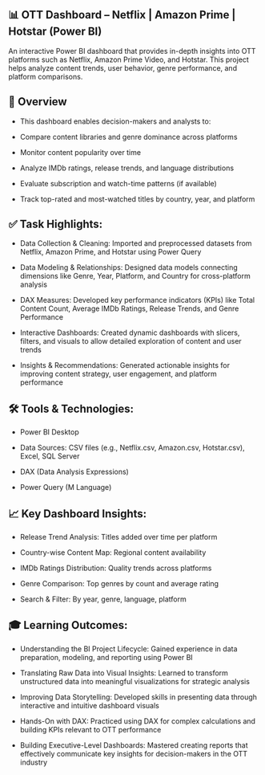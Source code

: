 ## 📊 OTT Dashboard – Netflix | Amazon Prime | Hotstar (Power BI)
An interactive Power BI dashboard that provides in-depth insights into OTT platforms such as Netflix, Amazon Prime Video, and Hotstar. This project helps analyze content trends, user behavior, genre performance, and platform comparisons.

## 📌 Overview
- This dashboard enables decision-makers and analysts to:

- Compare content libraries and genre dominance across platforms

- Monitor content popularity over time

- Analyze IMDb ratings, release trends, and language distributions

- Evaluate subscription and watch-time patterns (if available)

- Track top-rated and most-watched titles by country, year, and platform

## ✅ Task Highlights:
- Data Collection & Cleaning: Imported and preprocessed datasets from Netflix, Amazon Prime, and Hotstar using Power Query

- Data Modeling & Relationships: Designed data models connecting dimensions like Genre, Year, Platform, and Country for cross-platform analysis

- DAX Measures: Developed key performance indicators (KPIs) like Total Content Count, Average IMDb Ratings, Release Trends, and Genre Performance

- Interactive Dashboards: Created dynamic dashboards with slicers, filters, and visuals to allow detailed exploration of content and user trends

- Insights & Recommendations: Generated actionable insights for improving content strategy, user engagement, and platform performance


## 🛠 Tools & Technologies:
- Power BI Desktop

- Data Sources: CSV files (e.g., Netflix.csv, Amazon.csv, Hotstar.csv), Excel, SQL Server

- DAX (Data Analysis Expressions)

- Power Query (M Language)

## 📈 Key Dashboard Insights:
- Release Trend Analysis: Titles added over time per platform

- Country-wise Content Map: Regional content availability

- IMDb Ratings Distribution: Quality trends across platforms

- Genre Comparison: Top genres by count and average rating

- Search & Filter: By year, genre, language, platform

## 🎓 Learning Outcomes:
- Understanding the BI Project Lifecycle: Gained experience in data preparation, modeling, and reporting using Power BI

- Translating Raw Data into Visual Insights: Learned to transform unstructured data into meaningful visualizations for strategic analysis

- Improving Data Storytelling: Developed skills in presenting data through interactive and intuitive dashboard visuals

- Hands-On with DAX: Practiced using DAX for complex calculations and building KPIs relevant to OTT performance

- Building Executive-Level Dashboards: Mastered creating reports that effectively communicate key insights for decision-makers in the OTT industry

